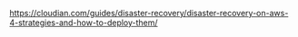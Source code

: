 https://cloudian.com/guides/disaster-recovery/disaster-recovery-on-aws-4-strategies-and-how-to-deploy-them/